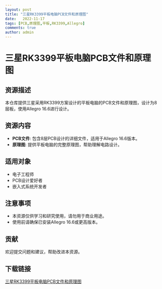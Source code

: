 ```yaml
---
layout: post
title: "三星RK3399平板电脑PCB文件和原理图"
date:   2022-11-17
tags: [PCB,原理图,平板,RK3399,Allegro]
comments: true
author: admin
---
```

# 三星RK3399平板电脑PCB文件和原理图

## 资源描述

本仓库提供三星采用RK3399方案设计的平板电脑的PCB文件和原理图，设计为8层板，使用Allegro 16.6进行设计。

## 资源内容

- **PCB文件**: 包含8层PCB设计的详细文件，适用于Allegro 16.6版本。
- **原理图**: 提供平板电脑的完整原理图，帮助理解电路设计。

## 适用对象

- 电子工程师
- PCB设计爱好者
- 嵌入式系统开发者

## 注意事项

- 本资源仅供学习和研究使用，请勿用于商业用途。
- 使用前请确保已安装Allegro 16.6或更高版本。

## 贡献

欢迎提交问题和建议，帮助改进本资源。

## 下载链接

[三星RK3399平板电脑PCB文件和原理图](https://pan.quark.cn/s/20795c426f91)